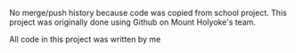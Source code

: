 No merge/push history because code was copied from school project.
This project was originally done using Github on Mount Holyoke's team.

All code in this project was written by me 
